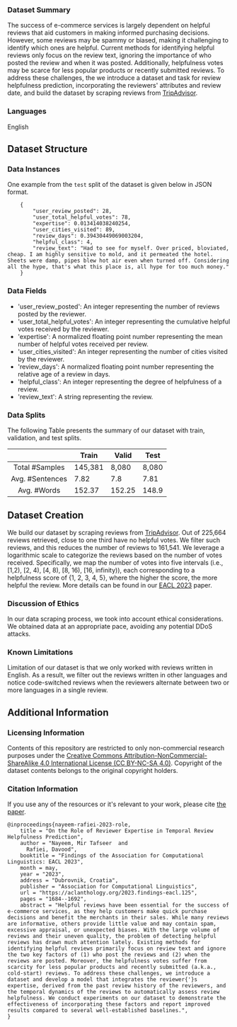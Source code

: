 ### Dataset Summary

The success of e-commerce services is largely dependent on helpful reviews that aid customers in making informed purchasing decisions. However, some reviews may be spammy or biased, making it challenging to identify which ones are helpful. Current methods for identifying helpful reviews only focus on the review text, ignoring the importance of who posted the review and when it was posted. Additionally, helpfulness votes may be scarce for less popular products or recently submitted reviews. To address these challenges, the we introduce a dataset and task for review helpfulness prediction, incorporating the reviewers' attributes and review date, and build the dataset by scraping reviews from [TripAdvisor](https://www.tripadvisor.com/).


### Languages

English

## Dataset Structure

### Data Instances

One example from the `test` split of the dataset is given below in JSON format. 

```
    {
        "user_review_posted": 28,
        "user_total_helpful_votes": 78,
        "expertise": 0.013414038240254,
        "user_cities_visited": 89,
        "review_days": 0.39430449069003204,
        "helpful_class": 4,
        "review_text": "Had to see for myself. Over priced, bloviated, cheap. I am highly sensitive to mold, and it permeated the hotel. Sheets were damp, pipes blew hot air even when turned off. Considering all the hype, that's what this place is, all hype for too much money."
    }
```
### Data Fields

-  'user_review_posted': An integer representing the number of reviews posted by the reviewer.
-  'user_total_helpful_votes': An integer representing the cumulative helpful votes received by the reviewer.
-  'expertise': A normalized floating point number representing the mean number of helpful votes received per review.
-  'user_cities_visited': An integer representing the number of cities visited by the reviewer.
-  'review_days': A normalized floating point number representing the relative age of a review in days.
-  'helpful_class': An integer representing the degree of helpfulness of a review.
-  'review_text': A string representing the review.

### Data Splits

The following Table presents the summary of our dataset with train, validation, and test splits.

|                 | Train   | Valid  | Test  |
|:---------------:|---------|--------|-------|
| Total #Samples  | 145,381 |  8,080 | 8,080 |
| Avg. #Sentences |   7.82  |   7.8  |  7.81 |
| Avg. #Words     |  152.37 | 152.25 | 148.9 |

## Dataset Creation

We build our dataset by scraping reviews from [TripAdvisor](https://www.tripadvisor.com). Out of 225,664 reviews retrieved, close to one third have no helpful votes. We filter such reviews, and this reduces the number of reviews to 161,541. We leverage a logarithmic scale to categorize the reviews based on the number of votes received. Specifically, we map the number of votes into five intervals (i.e., [1,2), [2, 4), [4, 8), [8, 16), [16, infinity)), each corresponding to a helpfulness score of {1, 2, 3, 4, 5}, where the higher the score, the more helpful the review. More details can be found in our [EACL 2023](https://aclanthology.org/2023.findings-eacl.125/) paper.

### Discussion of Ethics

In our data scraping process, we took into account ethical considerations. We obtained data at an appropriate pace, avoiding any potential DDoS attacks.

### Known Limitations

Limitation of our dataset is that we only worked with reviews written in English. As a result, we filter out the reviews written in other languages and notice code-switched reviews when the reviewers alternate between two or more languages in a single review. 

## Additional Information

### Licensing Information

Contents of this repository are restricted to only non-commercial research purposes under the [Creative Commons Attribution-NonCommercial-ShareAlike 4.0 International License (CC BY-NC-SA 4.0)](https://creativecommons.org/licenses/by-nc-sa/4.0/). Copyright of the dataset contents belongs to the original copyright holders.

### Citation Information

If you use any of the resources or it's relevant to your work, please cite [the paper](https://aclanthology.org/2023.findings-eacl.125/). 

```
@inproceedings{nayeem-rafiei-2023-role,
    title = "On the Role of Reviewer Expertise in Temporal Review Helpfulness Prediction",
    author = "Nayeem, Mir Tafseer  and
      Rafiei, Davood",
    booktitle = "Findings of the Association for Computational Linguistics: EACL 2023",
    month = may,
    year = "2023",
    address = "Dubrovnik, Croatia",
    publisher = "Association for Computational Linguistics",
    url = "https://aclanthology.org/2023.findings-eacl.125",
    pages = "1684--1692",
    abstract = "Helpful reviews have been essential for the success of e-commerce services, as they help customers make quick purchase decisions and benefit the merchants in their sales. While many reviews are informative, others provide little value and may contain spam, excessive appraisal, or unexpected biases. With the large volume of reviews and their uneven quality, the problem of detecting helpful reviews has drawn much attention lately. Existing methods for identifying helpful reviews primarily focus on review text and ignore the two key factors of (1) who post the reviews and (2) when the reviews are posted. Moreover, the helpfulness votes suffer from scarcity for less popular products and recently submitted (a.k.a., cold-start) reviews. To address these challenges, we introduce a dataset and develop a model that integrates the reviewer{'}s expertise, derived from the past review history of the reviewers, and the temporal dynamics of the reviews to automatically assess review helpfulness. We conduct experiments on our dataset to demonstrate the effectiveness of incorporating these factors and report improved results compared to several well-established baselines.",
}
```